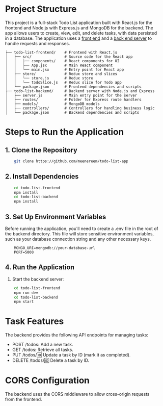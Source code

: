 # Project Structure

This project is a full-stack Todo List application built with React.js for the frontend and Node.js with Express.js and MongoDB for the backend. The app allows users to create, view, edit, and delete tasks, with data persisted in a database. The application uses a [front end](https://github.com/meenereem/todo-list-frontend) and a [back end server](https://github.com/meenereem/todo-list-backend) to handle requests and responses.

```
├── todo-list-frontend/    # Frontend with React.js
│   ├── src/               # Source code for the React app
│   │   ├── components/    # React components for UI
│   │   ├── App.jsx        # Main React component
│   │   └── main.jsx       # Entry point for React app
│   ├── store/             # Redux store and slices
│   │   └── store.js       # Redux store
│   │   └── todoSlice.js   # Redux slice for Todo app
│   └── package.json       # Frontend dependencies and scripts
├── todo-list-backend/     # Backend server with Node.js and Express
│   ├── server.js          # Main entry point for the server
│   ├── routes/            # Folder for Express route handlers
│   ├── models/            # MongoDB models
│   ├── controllers/       # Controllers for handling business logic
│   └── package.json       # Backend dependencies and scripts
```

# Steps to Run the Application

## 1. Clone the Repository

```bash
    git clone https://github.com/meenereem/todo-list-app
```

## 2. Install Dependencies

```bash
    cd todo-list-frontend
    npm install
    cd todo-list-backend
    npm install
```

## 3. Set Up Environment Variables
Before running the application, you'll need to create a .env file in the root of the backend directory. This file will store sensitive environment variables, such as your database connection string and any other necessary keys.

```
    MONGO_URI=mongodb://your-database-url
    PORT=5000
```

## 4. Run the Application

1. Start the backend server:

```bash
    cd todo-list-frontend
    npm run dev
    cd todo-list-backend
    npm start
```

# Task Features

The backend provides the following API endpoints for managing tasks:

* POST /todos: Add a new task.
* GET /todos: Retrieve all tasks.
* PUT /todos/:id: Update a task by ID (mark it as completed).
* DELETE /todos/:id: Delete a task by ID.

# CORS Configuration
The backend uses the CORS middleware to allow cross-origin requests from the frontend. 